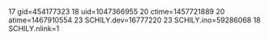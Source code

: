 17 gid=454177323
18 uid=1047366955
20 ctime=1457721889
20 atime=1467910554
23 SCHILY.dev=16777220
23 SCHILY.ino=59286068
18 SCHILY.nlink=1
